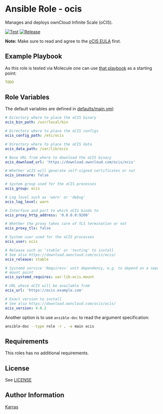 # Ansible Role - ocis

Manages and deploys ownCloud Infinite Scale (oCIS).

[![Test](https://github.com/karras/ansible-role-ocis/actions/workflows/test.yml/badge.svg)](https://github.com/karras/ansible-role-ocis/actions/workflows/test.yml) [![Release](https://github.com/karras/ansible-role-ocis/actions/workflows/release.yml/badge.svg)](https://github.com/karras/ansible-role-ocis/actions/workflows/release.yml)

**Note:** Make sure to read and agree to the [oCIS
EULA](https://doc.owncloud.com/ocis/next/#end-user-license-agreement-eula)
first.

## Example Playbook

As this role is tested via Molecule one can use [that
playbook](./molecule/default/converge.yml) as a starting point:

```yaml
TODO
```

## Role Variables

The default variables are defined in [defaults/main.yml](./defaults/main.yml):

```yaml
# Directory where to place the oCIS binary
ocis_bin_path: /usr/local/bin

# Directory where to place the oCIS configs
ocis_config_path: /etc/ocis

# Directory where to place the oCIS data
ocis_data_path: /var/lib/ocis

# Base URL from where to download the oCIS binary
ocis_download_url: 'https://download.owncloud.com/ocis/ocis'

# Whether oCIS will generate self-signed certificates or not
ocis_insecure: false

# System group used for the oCIS processes
ocis_group: ocis

# Log level such as 'warn' or 'debug'
ocis_log_level: warn

# Interface and port to which oCIS binds to
ocis_proxy_http_address: '0.0.0.0:9200'

# Whether the proxy takes care of TLS termination or not
ocis_proxy_tls: false

# System user used for the oCIS processes
ocis_user: ocis

# Release such as 'stable' or 'testing' to install
# See also https://download.owncloud.com/ocis/ocis/
ocis_release: stable

# Systemd service 'Requires=' unit dependency, e.g. to depend on a separate
# mount point
ocis_systemd_requires: var-lib-ocis.mount

# URL where oCIS will be available from
ocis_url: 'https://ocis.example.com'

# Exact version to install
# See also https://download.owncloud.com/ocis/ocis/
ocis_version: 4.0.2
```

Another option is to use `ansible-doc` to read the argument specification:

```sh
ansible-doc --type role -r . -e main ocis
```

## Requirements

This roles has no additional requirements.

## License

See [LICENSE](./LICENSE)

## Author Information

[Karras](https://github.com/karras)
